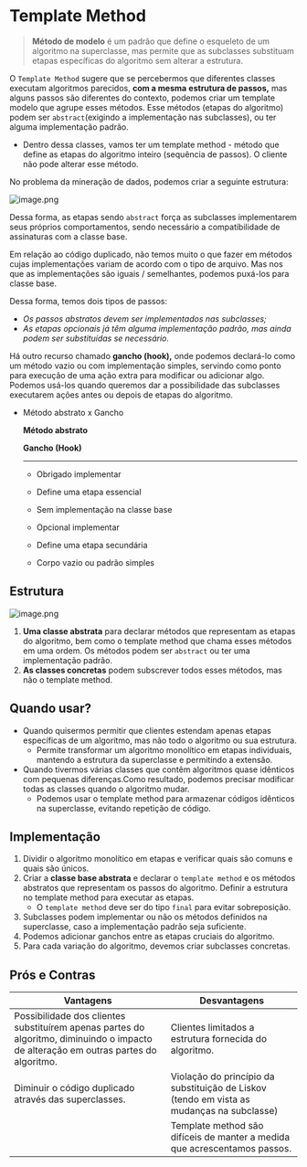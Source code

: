 # Template Method

> **Método de modelo** é um padrão que define o esqueleto de um algoritmo na superclasse, mas permite que as subclasses substituam etapas específicas do algoritmo sem alterar a estrutura.

O `Template Method` sugere que se percebermos que diferentes classes executam algoritmos parecidos, **com a mesma** **estrutura de passos,** mas alguns passos são diferentes do contexto, podemos criar um template modelo que agrupe esses métodos. Esse métodos (etapas do algoritmo) podem ser `abstract`(exigindo a implementação nas subclasses), ou ter alguma implementação padrão.

- Dentro dessa classes, vamos ter um template method - método que define as etapas do algoritmo inteiro (sequência de passos). O cliente não pode alterar esse método.

No problema da mineração de dados, podemos criar a seguinte estrutura:

![image.png](https://refactoring.guru/images/patterns/diagrams/template-method/solution-en.png)

Dessa forma, as etapas sendo `abstract` força as subclasses implementarem seus próprios comportamentos, sendo necessário a compatibilidade de assinaturas com a classe base.

Em relação ao código duplicado, não temos muito o que fazer em métodos cujas implementações variam de acordo com o tipo de arquivo. Mas nos que as implementações são iguais / semelhantes, podemos puxá-los para classe base.

Dessa forma, temos dois tipos de passos:

- *Os passos abstratos devem ser implementados nas subclasses;*
- *As etapas opcionais já têm alguma implementação padrão, mas ainda podem ser substituídas se necessário.*

Há outro recurso chamado **gancho (hook),** onde podemos declará-lo como um método vazio ou com implementação simples, servindo como ponto para execução de uma ação extra para modificar ou adicionar algo. Podemos usá-los quando queremos dar a possibilidade das subclasses executarem ações antes ou depois de etapas do algoritmo.

- Método abstrato x Gancho


    **Método abstrato**
    
    **Gancho (Hook)**
    
    ---
    
    - Obrigado implementar
    - Define uma etapa essencial
    - Sem implementação na classe base
    
    - Opcional implementar
    - Define uma etapa secundária
    - Corpo vazio ou padrão simples


## Estrutura

![image.png](https://refactoring.guru/images/patterns/diagrams/template-method/structure-indexed.png)

1. **Uma classe abstrata** para declarar métodos que representam as etapas do algoritmo, bem como o template method que chama esses métodos em uma ordem. Os métodos podem ser `abstract` ou ter uma implementação padrão.
2. **As classes concretas** podem subscrever todos esses métodos, mas não o template method.

## Quando usar?

- Quando quisermos permitir que clientes estendam apenas etapas específicas de um algoritmo, mas não todo o algoritmo ou sua estrutura.
    - Permite transformar um algoritmo monolítico em etapas individuais, mantendo a estrutura da superclasse e permitindo a extensão.
- Quando tivermos várias classes que contêm algoritmos quase idênticos com pequenas diferenças.Como resultado, podemos precisar modificar todas as classes quando o algoritmo mudar.
    - Podemos usar o template method para armazenar códigos idênticos na superclasse, evitando repetição de código.

## Implementação

1. Dividir o algoritmo monolítico em etapas e verificar quais são comuns e quais são únicos.
2. Criar a **classe base abstrata** e declarar o `template method` e os métodos abstratos que representam os passos do algoritmo. Definir a estrutura no template method para executar as etapas.
    - O `template method` deve ser do tipo `final` para evitar sobreposição.
3. Subclasses podem implementar ou não os métodos definidos na superclasse, caso a implementação padrão seja suficiente.
4. Podemos adicionar ganchos entre as etapas cruciais do algoritmo.
5. Para cada variação do algoritmo, devemos criar subclasses concretas.

## Prós e Contras

| **Vantagens** | **Desvantagens** |
| --- | --- |
| Possibilidade dos clientes substituírem apenas partes do algoritmo, diminuindo o impacto de alteração em outras partes do algoritmo. | Clientes limitados a estrutura fornecida do algoritmo. |
| Diminuir o código duplicado através das superclasses. | Violação do princípio da substituição de Liskov (tendo em vista as mudanças na subclasse) |
|  | Template method são difíceis de manter a medida que acrescentamos passos. |